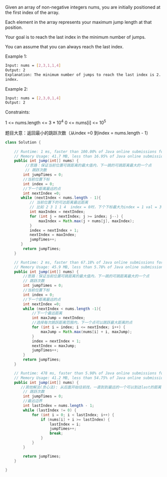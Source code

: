 Given an array of non-negative integers nums, you are initially positioned at the first index of the array.

Each element in the array represents your maximum jump length at that position.

Your goal is to reach the last index in the minimum number of jumps.

You can assume that you can always reach the last index.

 

Example 1:
```bash txt
Input: nums = [2,3,1,1,4]
Output: 2
Explanation: The minimum number of jumps to reach the last index is 2. Jump 1 step from index 0 to 1, then 3 steps to the last 
index.
```
Example 2:
```bash txt
Input: nums = [2,3,0,1,4]
Output: 2
```

Constraints:

1 <= nums.length <= 3 * $10^4$
0 <= nums[i] <= $10^5$

题目大意：返回最小的跳跃次数（从index =0 到index = nums.length - 1）

```java
class Solution {
    
    // Runtime: 1 ms, faster than 100.00% of Java online submissions for Jump Game II.
    // Memory Usage: 41.7 MB, less than 16.95% of Java online submissions for Jump Game II.
    public int jump(int[] nums) {
         //思路：保证当前位置可跳距离的最大值内，下一跳的可跳距离最大的一个点
         // 跳跃次数
        int jumpTimes = 0;
        //当前位置下标
        int index = 0;
        //下一个距离最远的点
        int nextIndex =0;
       while (nextIndex < nums.length - 1){
           // 当前位置下的可达距离最远距离
           // 比如 2 3 1 1 4  index = 0时，下个下标最大为index = 1 val = 3
           int maxIndex = nextIndex;
           for (int j = nextIndex; j >= index; j--) {
               maxIndex = Math.max(j + nums[j], maxIndex);
           }
           index = nextIndex + 1;
           nextIndex = maxIndex;
           jumpTimes++;
       }
        return jumpTimes;
    }

    // Runtime: 2 ms, faster than 67.18% of Java online submissions for Jump Game II.
    // Memory Usage: 45.9 MB, less than 5.78% of Java online submissions for Jump Game II.
    public int jump(int[] nums) {
        //思路：保证当前位置可跳距离的最大值内，下一跳的可跳距离最大的一个点
        // 跳跃次数
        int jumpTimes = 0;
        //当前位置下标
        int index = 0;
        //下一个距离最远的点
        int nextIndex =0;
        while (nextIndex < nums.length -1){
            //下一个最远距离
            int maxJump = nextIndex;
            //选择每次跳跃距离范围内，下一个点可以跳跃最大距离的点
            for (int i = index; i <= nextIndex; i++) {
                maxJump = Math.max(nums[i] + i, maxJump);
            }
            index = nextIndex + 1;
            nextIndex = maxJump;
            jumpTimes++;
        }
        return jumpTimes;
    }

    // Runtime: 478 ms, faster than 5.98% of Java online submissions for Jump Game II.
    // Memory Usage: 41.2 MB, less than 54.75% of Java online submissions for Jump Game II.
    public int jump(int[] nums) {
       //其他解法(贪心法): 从后面开始往前找，一直到到最远的一个可以到达last的距离
        // 跳跃次数
        int jumpTimes = 0;
        //最远边界
        int lastIndex = nums.length - 1;
        while (lastIndex != 0) {
            for (int i = 0; i < lastIndex; i++) {
                if (nums[i] + i >= lastIndex) {
                    lastIndex = i;
                    jumpTimes++;
                    break;
                }
            }
        }

        return jumpTimes;
    }

}
```